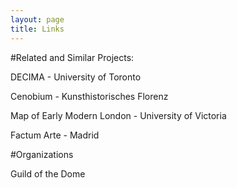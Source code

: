 ```yaml
---
layout: page
title: Links
---
```


#Related and Similar Projects:

DECIMA - University of Toronto

Cenobium - Kunsthistorisches Florenz

Map of Early Modern London - University of Victoria

Factum Arte - Madrid

#Organizations

Guild of the Dome
